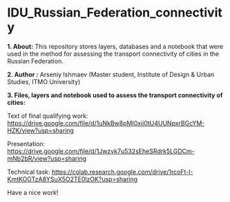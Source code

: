 # IDU_Russian_Federation_connectivity

__1. About:__
   This repository stores layers, databases and a notebook that were used in the method for assessing the transport connectivity of cities in the Russian Federation.

__2. Author :__ Arseniy Ishmaev (Master student, Institute of Design & Urban Studies, ITMO University)

__3. Files, layers and notebook used to assess the transport connectivity of cities:__

   Text of final qualifying work: https://drive.google.com/file/d/1uNkBw8pMI0xii0tU4UUNpxrBGcYM-HZK/view?usp=sharing
   
   Presentation: https://drive.google.com/file/d/1Jwzvk7u532sEheSRdrk5LGDCm-mNb2bR/view?usp=sharing
   
   Technical task: https://colab.research.google.com/drive/1rcoFt-I-KmtKOGTzA8YSuX5O2TE0lzOK?usp=sharing

   Have a nice work!
